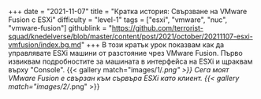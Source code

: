 +++
date = "2021-11-07"
title = "Кратка история: Свързване на VMware Fusion с ESXi"
difficulty = "level-1"
tags = ["esxi", "vmware", "nuc", "vmware-fusion"]
githublink = "https://github.com/terrorist-squad/knedelverse/blob/master/content/post/2021/october/20211107-esxi-vmfusion/index.bg.md"
+++
В този кратък урок показвам как да управлявате ESXi машини от разстояние чрез VMware Fusion. Първо извиквам подробностите за машината в интерфейса на ESXi и щраквам върху "Console".
{{< gallery match="images/1/*.png" >}}
Сега моят VMware Fusion е свързан към сървъра ESXi като клиент.
{{< gallery match="images/2/*.png" >}}

